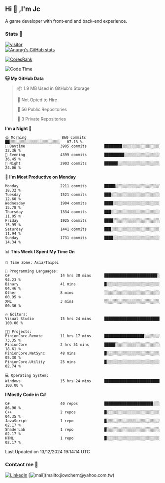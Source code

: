 ## Hi 👋 ,I'm Jc  

A game developer with front-end and back-end experience.  

### Stats  📝
[![visitor](https://visitor-badge.glitch.me/badge?page_id=jiowchern.jiowchern&style=flat-square&color=0088cc)](https://visitor-badge.glitch.me/badge?page_id=jiowchern.jiowchern&style=flat-square&color=0088cc)  
[![Anurag's GitHub stats](https://github-readme-stats.vercel.app/api?username=jiowchern&count_private=true&&show_icons=true)](https://github.com/anuraghazra/github-readme-stats)  
<!-- [![trophy](https://github-profile-trophy.vercel.app/?username=jiowchern)](https://github.com/ryo-ma/github-profile-trophy)   -->
[![CoresRank](https://cr-ss-service.azurewebsites.net/api/ScreenShot?widget=summary&username=jiowchern)](https://cr-ss-service.azurewebsites.net/api/ScreenShot?widget=summary&username=jiowchern)


<!--START_SECTION:waka-->
![Code Time](http://img.shields.io/badge/Code%20Time-1%2C343%20hrs%2035%20mins-blue)

**🐱 My GitHub Data** 

> 📦 1.9 MB Used in GitHub's Storage 
 > 
> 🚫 Not Opted to Hire
 > 
> 📜 56 Public Repositories 
 > 
> 🔑 3 Private Repositories 
 > 
**I'm a Night 🦉** 

```text
🌞 Morning                860 commits         ██░░░░░░░░░░░░░░░░░░░░░░░   07.13 % 
🌆 Daytime                3905 commits        ████████░░░░░░░░░░░░░░░░░   32.36 % 
🌃 Evening                4399 commits        █████████░░░░░░░░░░░░░░░░   36.45 % 
🌙 Night                  2903 commits        ██████░░░░░░░░░░░░░░░░░░░   24.06 % 
```
📅 **I'm Most Productive on Monday** 

```text
Monday                   2211 commits        █████░░░░░░░░░░░░░░░░░░░░   18.32 % 
Tuesday                  1521 commits        ███░░░░░░░░░░░░░░░░░░░░░░   12.60 % 
Wednesday                1904 commits        ████░░░░░░░░░░░░░░░░░░░░░   15.78 % 
Thursday                 1334 commits        ███░░░░░░░░░░░░░░░░░░░░░░   11.05 % 
Friday                   1925 commits        ████░░░░░░░░░░░░░░░░░░░░░   15.95 % 
Saturday                 1441 commits        ███░░░░░░░░░░░░░░░░░░░░░░   11.94 % 
Sunday                   1731 commits        ████░░░░░░░░░░░░░░░░░░░░░   14.34 % 
```


📊 **This Week I Spent My Time On** 

```text
🕑︎ Time Zone: Asia/Taipei

💬 Programming Languages: 
C#                       14 hrs 30 mins      ████████████████████████░   94.23 % 
Binary                   41 mins             █░░░░░░░░░░░░░░░░░░░░░░░░   04.46 % 
Other                    8 mins              ░░░░░░░░░░░░░░░░░░░░░░░░░   00.95 % 
XML                      3 mins              ░░░░░░░░░░░░░░░░░░░░░░░░░   00.36 % 

🔥 Editors: 
Visual Studio            15 hrs 24 mins      █████████████████████████   100.00 % 

🐱‍💻 Projects: 
PinionCore.Remote        11 hrs 17 mins      ██████████████████░░░░░░░   73.35 % 
PinionCore               2 hrs 51 mins       █████░░░░░░░░░░░░░░░░░░░░   18.61 % 
PinionCore.NetSync       48 mins             █░░░░░░░░░░░░░░░░░░░░░░░░   05.30 % 
PinionCore.Utility       25 mins             █░░░░░░░░░░░░░░░░░░░░░░░░   02.74 % 

💻 Operating System: 
Windows                  15 hrs 24 mins      █████████████████████████   100.00 % 
```

**I Mostly Code in C#** 

```text
C#                       40 repos            ██████████████████████░░░   86.96 % 
C++                      2 repos             █░░░░░░░░░░░░░░░░░░░░░░░░   04.35 % 
JavaScript               1 repo              █░░░░░░░░░░░░░░░░░░░░░░░░   02.17 % 
ShaderLab                1 repo              █░░░░░░░░░░░░░░░░░░░░░░░░   02.17 % 
HTML                     1 repo              █░░░░░░░░░░░░░░░░░░░░░░░░   02.17 % 
```




 Last Updated on 13/12/2024 19:14:14 UTC
<!--END_SECTION:waka-->



### Contact me 💬
[![LinkedIn](https://img.shields.io/badge/-JiowchernChen-0077B5?style==flat-square&logo=LinkedIn&logoColor=white)](https://www.linkedin.com/in/jiowchern-chen-4aaa90b7/) [![mail](https://img.shields.io/badge/-jiowchern%40yahoo.com.tw-blueviolet?style=flat-square&logo=yahoo!)](mailto:jiowchern@yahoo.com.tw)    

<!-- [![Linkedin Badge](https://img.shields.io/badge/-LinkedIn-blue?style=flat-square&logo=Linkedin&logoColor=white&link=https://www.linkedin.com/in/jiowchern-chen-4aaa90b7/)](https://www.linkedin.com/in/jiowchern-chen-4aaa90b7/) -->


<!--
**jiowchern/jiowchern** is a ✨ _special_ ✨ repository because its `README.md` (this file) appears on your GitHub profile.

Here are some ideas to get you started:

- 🔭 I’m currently working on ...
- 🌱 I’m currently learning ...
- 👯 I’m looking to collaborate on ...
- 🤔 I’m looking for help with ...
- 💬 Ask me about ...
- 📫 How to reach me: ...
- 😄 Pronouns: ...
- ⚡ Fun fact: ...
-->
